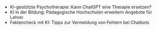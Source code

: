 - KI-gestützte Psychotherapie: Kann ChatGPT eine Therapie ersetzen?
- KI in der Bildung: Pädagogische Hochschulen erweitern Angebote für Lehrer
- Faktencheck mit KI: Tipps zur Vermeidung von Fehlern bei Chatbots
